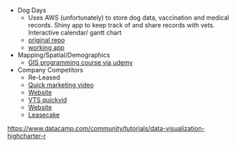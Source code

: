 * Dog Days
   + Uses AWS (unfortunately) to store dog data, vaccination and medical records. Shiny app to keep track of and share records with vets. Interactive calendar/ gantt chart
   + [original repo](https://github.com/jennaallen/dog_days)
   + [working app](https://jennadallen.shinyapps.io/pet-records-app/)
* Mapping/Spatial/Demographics
   + [GIS programming course via udemy](https://www.reddit.com/r/rprogramming/comments/enzd34/great_course_on_gis_programming_with_r_shiny_and/)
* Company Competitors
  + Re-Leased
  + [Quick marketing video](https://vimeo.com/169705501)
   + [Website](https://www.re-leased.com/)
  + [VTS quickvid](https://youtu.be/y_YC8p4dzqw)
   + [Website](http://www.vts.com)
  + [Leasecake](https://leasecake.com/)

https://www.datacamp.com/community/tutorials/data-visualization-highcharter-r
